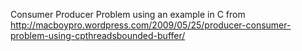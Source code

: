 Consumer Producer Problem using an example in C  from http://macboypro.wordpress.com/2009/05/25/producer-consumer-problem-using-cpthreadsbounded-buffer/
